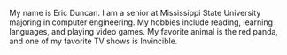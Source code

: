 My name is Eric Duncan. I am a senior at Mississippi State University majoring in computer engineering. My hobbies include reading, learning languages, and playing video games. My favorite animal is the red panda, and one of my favorite TV shows is Invincible. 
